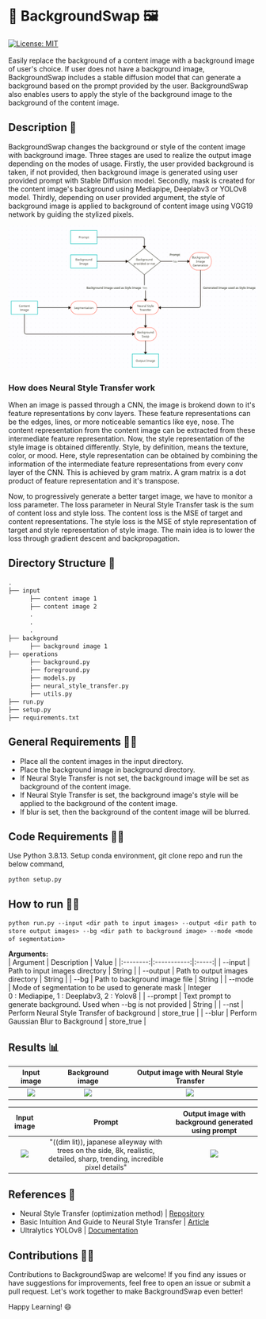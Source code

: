 # 📸 BackgroundSwap 🖼️
[![License: MIT](https://img.shields.io/badge/License-MIT-yellow.svg)](https://github.com/Logeswaran123/The-Traveller/blob/main/LICENSE)<br/><br/>
Easily replace the background of a content image with a background image of user's choice. If user does not have a background image, BackgroundSwap includes a stable diffusion model that can generate a background based on the prompt provided by the user. BackgroundSwap also enables users to apply the style of the background image to the background of the content image.

## Description :scroll:
BackgroundSwap changes the background or style of the content image with background image. Three stages are used to realize the output image depending on the modes of usage. Firstly, the user provided background is taken, if not provided, then background image is generated using user provided prompt with Stable Diffusion model. Secondly, mask is created for the content image's background using Mediapipe, Deeplabv3 or YOLOv8 model. Thirdly, depending on user provided argument, the style of background image is applied to background of content image using VGG19 network by guiding the stylized pixels.

![](https://github.com/Logeswaran123/BackgroundSwap/blob/main/images/flow%20diagram.png)

### How does Neural Style Transfer work
When an image is passed through a CNN, the image is brokend down to it's feature representations by conv layers. These feature representations can be the edges, lines, or more noticeable semantics like eye, nose. The content representation from the content image can be extracted from these intermediate feature representation. Now, the style representation of the style image is obtained differently. Style, by definition, means the texture, color, or mood. Here, style representation can be obtained by combining the information of the intermediate feature representations from every conv layer of the CNN. This is achieved by gram matrix. A gram matrix is a dot product of feature representation and it's transpose.

Now, to progressively generate a better target image, we have to monitor a loss parameter. The loss parameter in Neural Style Transfer task is the sum of content loss and style loss. The content loss is the MSE of target and content representations. The style loss is the MSE of style representation of target and style representation of style image. The main idea is to lower the loss through gradient descent and backpropagation.

## Directory Structure 📁
```
.
├── input
      ├── content image 1
      ├── content image 2
      .
      .
      .
├── background
      ├── background image 1
├── operations
      ├── background.py
      ├── foreground.py
      ├── models.py
      ├── neural_style_transfer.py
      ├── utils.py
├── run.py
├── setup.py
├── requirements.txt
```

## General Requirements :mage_man:
* Place all the content images in the input directory.
* Place the background image in background directory.
* If Neural Style Transfer is not set, the background image will be set as background of the content image.
* If Neural Style Transfer is set, the background image's style will be applied to the background of the content image.
* If blur is set, then the background of the content image will be blurred.

## Code Requirements :mage_woman:
Use Python 3.8.13. Setup conda environment, git clone repo and run the below command,
```python3
python setup.py
```

## How to run :running_man:
```python3
python run.py --input <dir path to input images> --output <dir path to store output images> --bg <dir path to background image> --mode <mode of segmentation>
```
<b>Arguments:</b><br/>
| Argument | Description | Value |
|:--------:|:-----------:|:-----:|
| --input  | Path to input images directory | String |
| --output | Path to output images directory | String |
| --bg | Path to background image file | String |
| --mode | Mode of segmentation to be used to generate mask | Integer<br/>0 : Mediapipe, 1 : Deeplabv3, 2 : Yolov8 |
| --prompt | Text prompt to generate background. Used when --bg is not provided | String |
| --nst | Perform Neural Style Transfer of background | store_true |
| --blur | Perform Gaussian Blur to Background | store_true |

## Results :bar_chart:
| Input image | Background image | Output image with Neural Style Transfer |
|:-------------------------:|:-------------------------:|:-------------------------:|
|![](https://github.com/Logeswaran123/The-Traveller/blob/main/images/img_1.jpeg)|![](https://github.com/Logeswaran123/The-Traveller/blob/main/images/bg_1.jpg)|![](https://github.com/Logeswaran123/The-Traveller/blob/main/images/img_1_nst.png)|

| Input image | Prompt | Output image with background generated using prompt |
|:-------------------------:|:-------------------------:|:-------------------------:|
|![](https://github.com/Logeswaran123/The-Traveller/blob/main/images/img_1.jpeg)| "((dim lit)), japanese alleyway with trees on the side, 8k, realistic, detailed, sharp, trending, incredible pixel details" |![](https://github.com/Logeswaran123/The-Traveller/blob/main/images/img_1_nonst.png)|

## References :page_facing_up:
* Neural Style Transfer (optimization method) | [Repository](https://github.com/gordicaleksa/pytorch-neural-style-transfer)
* Basic Intuition And Guide to Neural Style Transfer | [Article](https://pub.towardsai.net/basic-intuition-on-neural-style-transfer-idea-c5ac179d1530)
* Ultralytics YOLOv8 | [Documentation](https://docs.ultralytics.com/)

## Contributions 👩‍💻
Contributions to BackgroundSwap are welcome! If you find any issues or have suggestions for improvements, feel free to open an issue or submit a pull request. Let's work together to make BackgroundSwap even better!

Happy Learning! 😄
